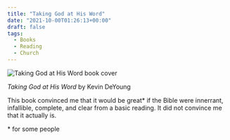 ```yaml
---
title: "Taking God at His Word"
date: "2021-10-00T01:26:13+00:00"
draft: false
tags:
  - Books
  - Reading
  - Church
---
```


![Taking God at His Word book cover](https://static.crossway.org/products/medium/9781433542404.jpg)

*Taking God at His Word* by Kevin DeYoung

This book convinced me that it would be great\* if the Bible were innerrant, infallible, complete, and clear from a basic reading.
It did not convince me that it actually is.


\* for some people

